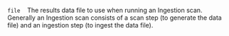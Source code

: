 `file` &nbsp;&nbsp;  The results data file to use when running an Ingestion scan. Generally an Ingestion scan consists of a scan step (to generate the data file) and an ingestion step (to ingest the data file).